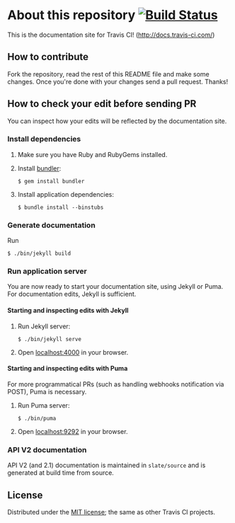 # About this repository [![Build Status](https://travis-ci.org/travis-ci/docs-travis-ci-com.svg?branch=master)](https://travis-ci.org/travis-ci/docs-travis-ci-com)

This is the documentation site for Travis CI! (<http://docs.travis-ci.com/>)

## How to contribute

Fork the repository, read the rest of this README file and make some changes.
Once you're done with your changes send a pull request. Thanks!

## How to check your edit before sending PR

You can inspect how your edits will be reflected by the documentation site.

### Install dependencies

1. Make sure you have Ruby and RubyGems installed.

1. Install [bundler](http://bundler.io/):

    ```sh-session
    $ gem install bundler
    ```

1. Install application dependencies:

    ```sh-session
    $ bundle install --binstubs
    ```

### Generate documentation

Run

```sh-session
$ ./bin/jekyll build
```


### Run application server

You are now ready to start your documentation site, using Jekyll or Puma.
For documentation edits, Jekyll is sufficient.

#### Starting and inspecting edits with Jekyll

1. Run Jekyll server:

    ```sh-session
    $ ./bin/jekyll serve
    ```

1. Open [localhost:4000](http://localhost:4000/) in your browser.

#### Starting and inspecting edits with Puma

For more programmatical PRs (such as handling webhooks notification
via POST), Puma is necessary.

1. Run Puma server:

    ```sh-session
    $ ./bin/puma
    ```

1. Open [localhost:9292](http://localhost:9292/) in your browser.

### API V2 documentation

API V2 (and 2.1) documentation is maintained in `slate/source` and is generated at build time from source.

## License

Distributed under the [MIT license](https://opensource.org/licenses/MIT); the same as other Travis CI projects.
